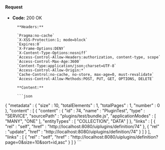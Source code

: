 #### Request

* **Code:** 200 OK

        **Headers:**

        `Pragma:no-cache`
        `X-XSS-Protection:1; mode=block`
        `Expires:0`
        `X-Frame-Options:DENY`
        `X-Content-Type-Options:nosniff`
        `Access-Control-Allow-Headers:authorization, content-type, scope`
        `Access-Control-Max-Age:3600`
        `Content-Type:application/json;charset=UTF-8`
        `Access-Control-Allow-Origin:*`
        `Cache-Control:no-cache, no-store, max-age=0, must-revalidate`
        `Access-Control-Allow-Methods:POST, PUT, GET, OPTIONS, DELETE`

        **Content:**

        ```json
    
{
  "metadata" : {
    "size" : 10,
    "totalElements" : 1,
    "totalPages" : 1,
    "number" : 0
  },
  "content" : [ {
    "content" : {
      "id" : 74,
      "name" : "PluginTest",
      "type" : "SERVICE",
      "sourcePath" : "plugins/test/bundle.js",
      "applicationModes" : [ "MANY", "ONE" ],
      "entityTypes" : [ "COLLECTION", "DATA" ]
    },
    "links" : [ {
      "rel" : "self",
      "href" : "http://localhost:8080/uiplugins/definition/74"
    }, {
      "rel" : "update",
      "href" : "http://localhost:8080/uiplugins/definition/74"
    } ]
  } ],
  "links" : [ {
    "rel" : "self",
    "href" : "http://localhost:8080/uiplugins/definition?page=0&size=10&sort=id,asc"
  } ]
}
        ```
